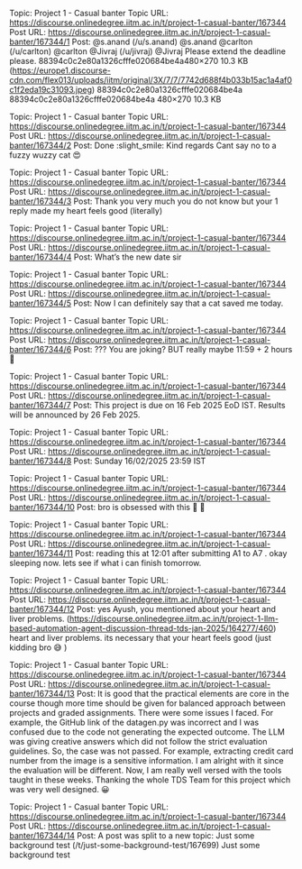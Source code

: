 Topic: Project 1 - Casual banter
Topic URL: https://discourse.onlinedegree.iitm.ac.in/t/project-1-casual-banter/167344
Post URL: https://discourse.onlinedegree.iitm.ac.in/t/project-1-casual-banter/167344/1
Post:  @s.anand (/u/s.anand) @s.anand   @carlton (/u/carlton) @carlton   @Jivraj (/u/jivraj) @Jivraj 
 Please extend the deadline please. 
 88394c0c2e80a1326cfffe020684be4a480×270 10.3 KB (https://europe1.discourse-cdn.com/flex013/uploads/iitm/original/3X/7/7/7742d688f4b033b15ac1a4af0c1f2eda19c31093.jpeg) 88394c0c2e80a1326cfffe020684be4a 88394c0c2e80a1326cfffe020684be4a 480×270 10.3 KB 

Topic: Project 1 - Casual banter
Topic URL: https://discourse.onlinedegree.iitm.ac.in/t/project-1-casual-banter/167344
Post URL: https://discourse.onlinedegree.iitm.ac.in/t/project-1-casual-banter/167344/2
Post:  Done  :slight_smile: 
 Kind regards 
Cant say no to a fuzzy wuzzy cat  :heart_eyes: 

Topic: Project 1 - Casual banter
Topic URL: https://discourse.onlinedegree.iitm.ac.in/t/project-1-casual-banter/167344
Post URL: https://discourse.onlinedegree.iitm.ac.in/t/project-1-casual-banter/167344/3
Post:  Thank you very much you do not know but your 1 reply made my heart feels good 
(literally) 

Topic: Project 1 - Casual banter
Topic URL: https://discourse.onlinedegree.iitm.ac.in/t/project-1-casual-banter/167344
Post URL: https://discourse.onlinedegree.iitm.ac.in/t/project-1-casual-banter/167344/4
Post:  What’s the new date sir 

Topic: Project 1 - Casual banter
Topic URL: https://discourse.onlinedegree.iitm.ac.in/t/project-1-casual-banter/167344
Post URL: https://discourse.onlinedegree.iitm.ac.in/t/project-1-casual-banter/167344/5
Post:  Now I can definitely say that a cat saved me today. 

Topic: Project 1 - Casual banter
Topic URL: https://discourse.onlinedegree.iitm.ac.in/t/project-1-casual-banter/167344
Post URL: https://discourse.onlinedegree.iitm.ac.in/t/project-1-casual-banter/167344/6
Post:  ??? You are joking? BUT really maybe 11:59 + 2 hours  :thinking: 

Topic: Project 1 - Casual banter
Topic URL: https://discourse.onlinedegree.iitm.ac.in/t/project-1-casual-banter/167344
Post URL: https://discourse.onlinedegree.iitm.ac.in/t/project-1-casual-banter/167344/7
Post:  This project is due on 16 Feb 2025 EoD IST. Results will be announced by 26 Feb 2025. 

Topic: Project 1 - Casual banter
Topic URL: https://discourse.onlinedegree.iitm.ac.in/t/project-1-casual-banter/167344
Post URL: https://discourse.onlinedegree.iitm.ac.in/t/project-1-casual-banter/167344/8
Post:  Sunday 16/02/2025 23:59 IST 

Topic: Project 1 - Casual banter
Topic URL: https://discourse.onlinedegree.iitm.ac.in/t/project-1-casual-banter/167344
Post URL: https://discourse.onlinedegree.iitm.ac.in/t/project-1-casual-banter/167344/10
Post:  bro is obsessed with this  :rofl:   :rofl: 

Topic: Project 1 - Casual banter
Topic URL: https://discourse.onlinedegree.iitm.ac.in/t/project-1-casual-banter/167344
Post URL: https://discourse.onlinedegree.iitm.ac.in/t/project-1-casual-banter/167344/11
Post:  reading this at 12:01 after submitting A1 to A7 .  okay sleeping now. lets see if what i can finish tomorrow. 

Topic: Project 1 - Casual banter
Topic URL: https://discourse.onlinedegree.iitm.ac.in/t/project-1-casual-banter/167344
Post URL: https://discourse.onlinedegree.iitm.ac.in/t/project-1-casual-banter/167344/12
Post:  yes Ayush, you mentioned about your  heart and liver problems. (https://discourse.onlinedegree.iitm.ac.in/t/project-1-llm-based-automation-agent-discussion-thread-tds-jan-2025/164277/460) heart and liver problems. 
its necessary that your heart feels good 
 (just kidding bro  :sweat_smile: ) 

Topic: Project 1 - Casual banter
Topic URL: https://discourse.onlinedegree.iitm.ac.in/t/project-1-casual-banter/167344
Post URL: https://discourse.onlinedegree.iitm.ac.in/t/project-1-casual-banter/167344/13
Post:  It is good that the practical elements are core in the course though more time should be given for balanced approach between projects and graded assignments. 
 There were some issues I faced. For example, the GitHub link of the datagen.py was incorrect and I was confused due to the code not generating the expected outcome. 
 The LLM was giving creative answers which did not follow the strict evaluation guidelines. So, the case was not passed. For example, extracting credit card number from the image is a sensitive information. 
 I am alright with it since the evaluation will be different. 
 Now, I am really well versed with the tools taught in these weeks. Thanking the whole TDS Team for this project which was very well designed.  :grinning: 

Topic: Project 1 - Casual banter
Topic URL: https://discourse.onlinedegree.iitm.ac.in/t/project-1-casual-banter/167344
Post URL: https://discourse.onlinedegree.iitm.ac.in/t/project-1-casual-banter/167344/14
Post:  A post was split to a new topic:  Just some background test (/t/just-some-background-test/167699) Just some background test 

